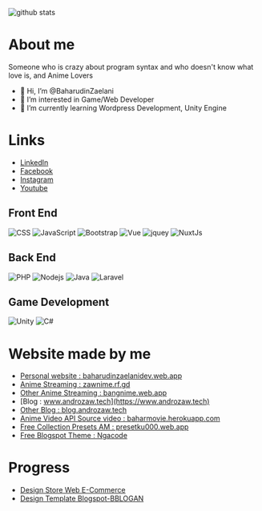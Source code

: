 ![github stats](https://github-readme-stats.vercel.app/api?username=BaharudinZaelani&show_icons=true)

# About me
Someone who is crazy about program syntax and who doesn't know what love is, and Anime Lovers
- 👋 Hi, I’m @BaharudinZaelani
- 👀 I’m interested in Game/Web Developer
- 🌱 I’m currently learning Wordpress Development, Unity Engine

# Links
- [LinkedIn](https://www.linkedin.com/in/baharudinzaelani/)
- [Facebook](https://www.facebook.com/baharudinzaelani1)
- [Instagram](https://www.instagram.com/bahar_titik_koma/)
- [Youtube](https://www.youtube.com/c/BaharDev)

## Front End
  ![CSS](https://img.shields.io/badge/CSS-5DB5F8?style=for-the-badge)
  ![JavaScript](https://img.shields.io/badge/JavaScript-323330?style=for-the-badge&logo=javascript&logoColor=F7DF1E)
  ![Bootstrap](https://img.shields.io/badge/Bootstrap-563D7C?style=for-the-badge&logo=bootstrap&logoColor=white)
  ![Vue](https://img.shields.io/badge/Vue-20232A?style=for-the-badge&logo=vuedotjs&logoColor=61DAFB)
  ![jquey](https://img.shields.io/badge/jQuery-0769AD?style=for-the-badge&logo=jquery&logoColor=white)
  ![NuxtJs](https://img.shields.io/badge/NuxtJs-45D7B7?style=for-the-badge&logo=nuxtjs&logoColor=white)
  
## Back End
  ![PHP](https://img.shields.io/badge/PHP-563D7C?style=for-the-badge&logo=php&logoColor=white)
  ![Nodejs](https://img.shields.io/badge/Node.js-339933?style=for-the-badge&logo=nodedotjs&logoColor=white)
  ![Java](https://img.shields.io/badge/Java-ED8B00?style=for-the-badge&logo=java&logoColor=white)
  ![Laravel](https://img.shields.io/badge/Laravel-CC0000?style=for-the-badge&logo=laravel&logoColor=white)

## Game Development
  ![Unity](https://img.shields.io/badge/unity-fff?style=for-the-badge&logo=unity&logoColor=black)
  ![C#](https://img.shields.io/badge/csharp-5c1cff?style=for-the-badge&logo=csharp&logoColor=white)

# Website made by me
- [Personal website : baharudinzaelanidev.web.app](https://baharudinzaelanidev.web.app)
- [Anime Streaming : zawnime.rf.gd](http://zawnime.rf.gd)
- [Other Anime Streaming : bangnime.web.app](https://bangnime.web.app)
- [Blog : www.androzaw.tech](https://www.androzaw.tech)
- [Other Blog : blog.androzaw.tech](https://blog.androzaw.tech)
- [Anime Video API Source video : baharmovie.herokuapp.com](https://baharmovie.herokuapp.com)
- [Free Collection Presets AM : presetku000.web.app](https://presetku000.web.app/)
- [Free Blogspot Theme : Ngacode](https://ngacode.androzaw.tech)

# Progress
- [Design Store Web E-Commerce](https://baharudinzaelani.github.io/BaharudinZaelani/storedes1/)
- [Design Template Blogspot-BBLOGAN](https://bblogan00.blogspot.com/)
